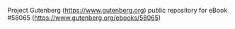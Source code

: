 Project Gutenberg (https://www.gutenberg.org) public repository for
eBook #58065 (https://www.gutenberg.org/ebooks/58065)
